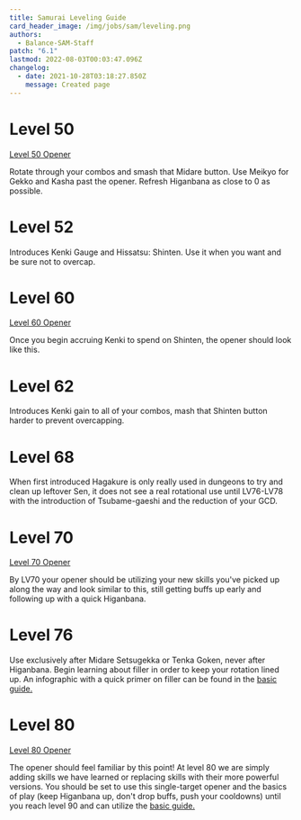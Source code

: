 ```yaml
---
title: Samurai Leveling Guide
card_header_image: /img/jobs/sam/leveling.png
authors:
  - Balance-SAM-Staff
patch: "6.1"
lastmod: 2022-08-03T00:03:47.096Z
changelog:
  - date: 2021-10-28T03:18:27.850Z
    message: Created page
---
```

# Level 50
[Level 50 Opener](https://ffxivrotations.com/3et8)

Rotate through your combos and smash that Midare button. Use Meikyo for Gekko and Kasha past the opener. Refresh Higanbana as close to 0 as possible.

# Level 52

Introduces Kenki Gauge and Hissatsu: Shinten. Use it when you want and be sure not to overcap.

# Level 60
[Level 60 Opener](https://ffxivrotations.com/3lvo)

Once you begin accruing Kenki to spend on Shinten, the opener should look like this.

# Level 62

Introduces Kenki gain to all of your combos, mash that Shinten button harder to prevent overcapping.

# Level 68

When first introduced Hagakure is only really used in dungeons to try and clean up leftover Sen, it does not see a real rotational use until LV76-LV78 with the introduction of Tsubame-gaeshi and the reduction of your GCD.

# Level 70
[Level 70 Opener](https://ffxivrotations.com/3lvp)

By LV70 your opener should be utilizing your new skills you've picked up along the way and look similar to this, still getting buffs up early and following up with a quick Higanbana.

# Level 76

Use exclusively after Midare Setsugekka or Tenka Goken, never after Higanbana. Begin learning about filler in order to keep your rotation lined up. An infographic with a quick primer on filler can be found in the [basic guide.](https://www.thebalanceffxiv.com/jobs/melee/samurai/basic-guide/)

# Level 80 
[Level 80 Opener](https://ffxivrotations.com/3lvq)

The opener should feel familiar by this point! At level 80 we are simply adding skills we have learned or replacing skills with their more powerful versions. You should be set to use this single-target opener and the basics of play (keep Higanbana up, don't drop buffs, push your cooldowns) until you reach level 90 and can utilize the [basic guide.](https://www.thebalanceffxiv.com/jobs/melee/samurai/basic-guide/)